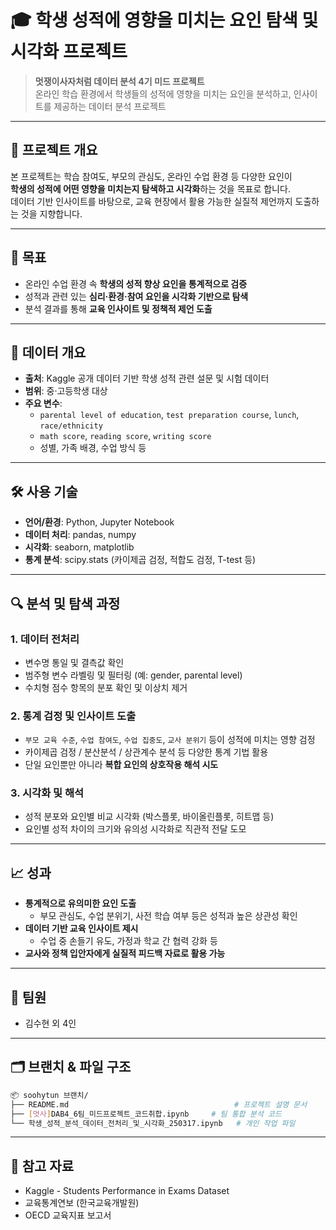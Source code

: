 # 🎓 학생 성적에 영향을 미치는 요인 탐색 및 시각화 프로젝트

> **멋쟁이사자처럼 데이터 분석 4기 미드 프로젝트**  
> 온라인 학습 환경에서 학생들의 성적에 영향을 미치는 요인을 분석하고, 인사이트를 제공하는 데이터 분석 프로젝트

---

## 📌 프로젝트 개요

본 프로젝트는 학습 참여도, 부모의 관심도, 온라인 수업 환경 등 다양한 요인이  
**학생의 성적에 어떤 영향을 미치는지 탐색하고 시각화**하는 것을 목표로 합니다.  
데이터 기반 인사이트를 바탕으로, 교육 현장에서 활용 가능한 실질적 제언까지 도출하는 것을 지향합니다.

---

## 🎯 목표

- 온라인 수업 환경 속 **학생의 성적 향상 요인을 통계적으로 검증**  
- 성적과 관련 있는 **심리·환경·참여 요인을 시각화 기반으로 탐색**  
- 분석 결과를 통해 **교육 인사이트 및 정책적 제언 도출**

---

## 📂 데이터 개요

- **출처**: Kaggle 공개 데이터 기반 학생 성적 관련 설문 및 시험 데이터  
- **범위**: 중·고등학생 대상  
- **주요 변수**:
  - `parental level of education`, `test preparation course`, `lunch`, `race/ethnicity`
  - `math score`, `reading score`, `writing score`
  - 성별, 가족 배경, 수업 방식 등

---

## 🛠 사용 기술

- **언어/환경**: Python, Jupyter Notebook  
- **데이터 처리**: pandas, numpy  
- **시각화**: seaborn, matplotlib  
- **통계 분석**: scipy.stats (카이제곱 검정, 적합도 검정, T-test 등)

---

## 🔍 분석 및 탐색 과정

### 1. 데이터 전처리
- 변수명 통일 및 결측값 확인  
- 범주형 변수 라벨링 및 필터링 (예: gender, parental level)  
- 수치형 점수 항목의 분포 확인 및 이상치 제거

### 2. 통계 검정 및 인사이트 도출
- `부모 교육 수준`, `수업 참여도`, `수업 집중도`, `교사 분위기` 등이 성적에 미치는 영향 검정  
- 카이제곱 검정 / 분산분석 / 상관계수 분석 등 다양한 통계 기법 활용  
- 단일 요인뿐만 아니라 **복합 요인의 상호작용 해석 시도**

### 3. 시각화 및 해석
- 성적 분포와 요인별 비교 시각화 (박스플롯, 바이올린플롯, 히트맵 등)
- 요인별 성적 차이의 크기와 유의성 시각화로 직관적 전달 도모

---

## 📈 성과

- **통계적으로 유의미한 요인 도출**  
  - 부모 관심도, 수업 분위기, 사전 학습 여부 등은 성적과 높은 상관성 확인  
- **데이터 기반 교육 인사이트 제시**  
  - 수업 중 손들기 유도, 가정과 학교 간 협력 강화 등  
- **교사와 정책 입안자에게 실질적 피드백 자료로 활용 가능**

---

## 🙌 팀원

- 김수현 외 4인

---

## 🗂 브랜치 & 파일 구조

```bash
📦 soohytun 브랜치/
├── README.md                                     # 프로젝트 설명 문서
├── [멋사]DAB4_6팀_미드프로젝트_코드취합.ipynb     # 팀 통합 분석 코드
└── 학생_성적_분석_데이터_전처리_및_시각화_250317.ipynb   # 개인 작업 파일
```

---

## 📎 참고 자료
- Kaggle - Students Performance in Exams Dataset
- 교육통계연보 (한국교육개발원)
- OECD 교육지표 보고서
